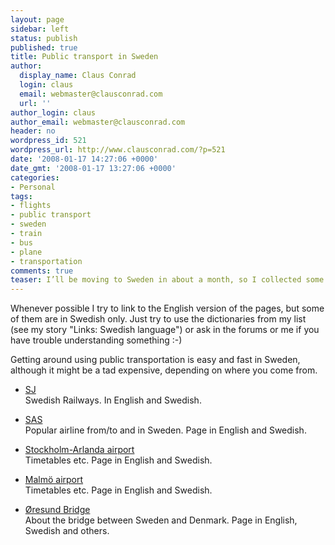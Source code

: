 ```yaml
---
layout: page
sidebar: left
status: publish
published: true
title: Public transport in Sweden
author:
  display_name: Claus Conrad
  login: claus
  email: webmaster@clausconrad.com
  url: ''
author_login: claus
author_email: webmaster@clausconrad.com
header: no
wordpress_id: 521
wordpress_url: http://www.clausconrad.com/?p=521
date: '2008-01-17 14:27:06 +0000'
date_gmt: '2008-01-17 13:27:06 +0000'
categories:
- Personal
tags:
- flights
- public transport
- sweden
- train
- bus
- plane
- transportation
comments: true
teaser: I’ll be moving to Sweden in about a month, so I collected some links which I’d like to share here. I hope there is something of interest to you, whether you are thinking of moving to Sweden or just need some help for your holiday!
---
```

Whenever possible I try to link to the English version of the pages, but some of them are in Swedish only. Just try to use the dictionaries from my list (see my story "Links: Swedish language") or ask in the forums or me if you have trouble understanding something :-)

Getting around using public transportation is easy and fast in Sweden, although it might be a tad expensive, depending on where you come from.

*   [SJ](https://www.sj.se/en/home.html#/)  
    Swedish Railways. In English and Swedish.

*   [SAS](https://www.sas.se/)  
    Popular airline from/to and in Sweden. Page in English and Swedish.

*   [Stockholm-Arlanda airport](https://www.swedavia.com/arlanda/)  
    Timetables etc. Page in English and Swedish.

*   [Malmö airport](https://www.swedavia.com/malmo/)  
    Timetables etc. Page in English and Swedish.

*   [Øresund Bridge](https://www.oresundsbron.com/en/start)  
    About the bridge between Sweden and Denmark. Page in English, Swedish and others.
